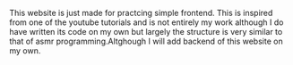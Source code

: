 This website is just made for practcing simple frontend. This is inspired from one of the youtube tutorials and is not entirely my work although I do have written its code on my own but largely the structure is very similar to that of asmr programming.Altghough I will add backend of this website on my own.
